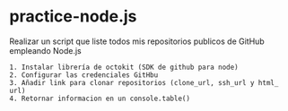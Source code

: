 # practice-node.js

Realizar un script que liste todos mis repositorios publicos de GitHub empleando Node.js

	1. Instalar librería de octokit (SDK de github para node)
	2. Configurar las credenciales GitHbu
	3. Añadir link para clonar repositorios (clone_url, ssh_url y html_ url)
	4. Retornar informacion en un console.table()